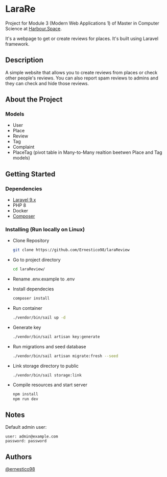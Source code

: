 # LaraRe
Project for Module 3 (Modern Web Applications 1) of Master in Computer Science at [Harbour.Space](https://harbour.space/).

It's a webpage to get or create reviews for places. It's built using Laravel framework. 

## Description
A simple website that allows you to create reviews from places or check other people's reviews. You can also report spam reviews to admins and they can check and hide those reviews.

## About the Project
### Models
* User 
* Place 
* Review
* Tag
* Complaint
* PlaceTag (pivot table in Many-to-Many realtion beetwen Place and Tag models)

## Getting Started

### Dependencies
- [Laravel 9.x](https://laravel.com/docs/9.x/installation)
- PHP 8
- Docker
- [Composer](https://getcomposer.org/download/)

### Installing (Run locally on Linux)
* Clone Repository
    ```bash
    git clone https://github.com/Ernestico98/laraReview
    ```

* Go to project directory
    ```bash
    cd laraReview/
    ```

* Rename .env.example to .env

* Install dependecies
    ```bash
    composer install
    ```
* Run container
    ```bash
    ./vendor/bin/sail up -d
    ```

* Generate key
    ```bash
    ./vendor/bin/sail artisan key:generate
    ```
* Run migrations and seed database
    ```bash
    ./vendor/bin/sail artisan migrate:fresh --seed
    ```

* Link storage directory to public
    ```
    ./vendor/bin/sail storage:link
    ```

* Compile resources and start server
    ```bash
    npm install
    npm run dev
    ```

## Notes
Default admin user:
```
user: admin@example.com
password: password
```


## Authors

[@ernestico98](https://github.com/Ernestico98/)
